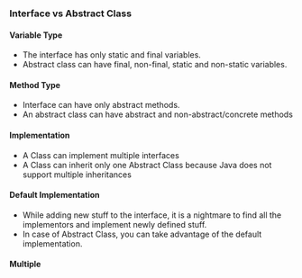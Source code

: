 ### Interface vs Abstract Class
#### Variable Type
- The interface has only static and final variables.
- Abstract class can have final, non-final, static and non-static variables. 
#### Method Type
- Interface can have only abstract methods. 
- An abstract class can have abstract and non-abstract/concrete methods
#### Implementation
- A Class can implement multiple interfaces
- A Class can inherit only one Abstract Class because Java does not support multiple inheritances
#### Default Implementation
- While adding new stuff to the interface, it is a nightmare to find all the implementors and implement newly defined stuff.
- In case of Abstract Class, you can take advantage of the default implementation.
#### Multiple 
<!--stackedit_data:
eyJoaXN0b3J5IjpbNTQwODAyMjgxLDE3OTQ5Njg1MjJdfQ==
-->